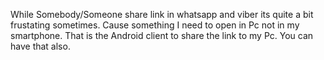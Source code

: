 While Somebody/Someone share link in whatsapp and viber its quite a bit frustating sometimes. Cause something I need to open in Pc not in my smartphone. That is the Android client to share the link to my Pc. You can have that also. 
